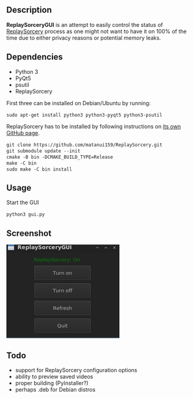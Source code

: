 ## Description

**ReplaySorceryGUI** is an attempt to easily control the status of [ReplaySorcery](https://github.com/matanui159/ReplaySorcery) process as one might not want to have it on 100% of the time due to either privacy reasons or potential memory leaks.

## Dependencies

- Python 3
- PyQt5
- psutil
- ReplaySorcery

First three can be installed on Debian/Ubuntu by running:

    sudo apt-get install python3 python3-pyqt5 python3-psutil

ReplaySorcery has to be installed by following instructions on [its own GitHub page](https://github.com/matanui159/ReplaySorcery).

    git clone https://github.com/matanui159/ReplaySorcery.git
    git submodule update --init
    cmake -B bin -DCMAKE_BUILD_TYPE=Release
    make -C bin
    sudo make -C bin install

## Usage

Start the GUI
    
    python3 gui.py

## Screenshot
![Screenshot of ReplaySorceryGUI window](https://github.com/hardpenguin/ReplaySorceryGUI/raw/master/screenshot.png)

## Todo

- support for ReplaySorcery configuration options
- ability to preview saved videos
- proper building (PyInstaller?)
- perhaps .deb for Debian distros